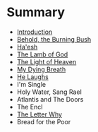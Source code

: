 # Summary

* [Introduction](README.md)
* [Behold, the Burning Bush](behold,_the_burning_bush.md)
* [Ha'esh](chapter1.md)
* [The Lamb of God](the_lamb_of_god.md)
* [The Light of Heaven](the_light_of_heaven.md)
* [My Dying Breath](my_dying_breath.md)
* [He Laughs](hamd.md/he_laughs.md)
* I'm Single
* Holy Water, Sang Rael
* Atlantis and The Doors
* The Encl
* [The Letter Why](the_letter_why.md)
* Bread for the Poor

